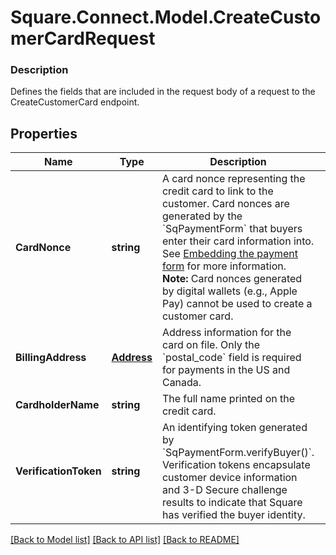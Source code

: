 # Square.Connect.Model.CreateCustomerCardRequest

### Description

Defines the fields that are included in the request body of a request to the CreateCustomerCard endpoint.

## Properties

Name | Type | Description | Notes
------------ | ------------- | ------------- | -------------
**CardNonce** | **string** | A card nonce representing the credit card to link to the customer.  Card nonces are generated by the &#x60;SqPaymentForm&#x60; that buyers enter their card information into. See [Embedding the payment form](https://developer.squareup.com/docs/payment-form/payment-form-walkthrough) for more information.  __Note:__ Card nonces generated by digital wallets (e.g., Apple Pay) cannot be used to create a customer card. | 
**BillingAddress** | [**Address**](Address.md) | Address information for the card on file. Only the &#x60;postal_code&#x60; field is required for payments in the US and Canada. | [optional] 
**CardholderName** | **string** | The full name printed on the credit card. | [optional] 
**VerificationToken** | **string** | An identifying token generated by &#x60;SqPaymentForm.verifyBuyer()&#x60;. Verification tokens encapsulate customer device information and 3-D Secure challenge results to indicate that Square has verified the buyer identity. | [optional] 



[[Back to Model list]](../README.md#documentation-for-models) [[Back to API list]](../README.md#documentation-for-api-endpoints) [[Back to README]](../README.md)

